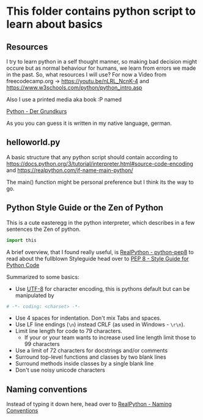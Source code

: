 # This folder contains python script to learn about basics

## Resources

I try to learn python in a self thought manner, so making bad decision might occure but as normal behaviour for humans, we learn from errors we made in the past. So, what resources I will use?
For now a Video from freecodecamp.org -> https://youtu.be/nLRL_NcnK-4
and https://www.w3schools.com/python/python_intro.asp

Also I use a printed media aka book :P named

[Python - Der Grundkurs](https://www.rheinwerk-verlag.de/python-der-grundkurs/)

As you you can guess it is written in my native language, german.

## helloworld.py

A basic structure that any python script should contain according to
https://docs.python.org/3/tutorial/interpreter.html#source-code-encoding
and
https://realpython.com/if-name-main-python/

The main() function might be personal preference but I think its the way to go.

## Python Style Guide or the Zen of Python

This is a cute easteregg in the python interpreter, which describes in a few
sentences the Zen of python.

```python
import this
```

A brief overview, that I found really useful, is
[RealPython - python-pep8](https://realpython.com/python-pep8/)
to read about the fullblown Styleguide head over to
[PEP 8 - Style Guide for Python Code](https://peps.python.org/pep-0008/)

Summarized to some basics:

-   Use [UTF-8](https://en.wikipedia.org/wiki/UTF-8) for character encoding, this is pythons default but can be manipulated by

```python
# -*- coding: <charset> -*-
```

-   Use 4 spaces for indentation. Don't mix Tabs and spaces.
-   Use LF line endings (`\n`) instead CRLF (as used in Windows - `\r\n`).
-   Limit line length for code to 79 characters.
    -   If your or your team wants to increase used line length
        limit those to 99 characters
-   Use a limit of 72 characters for docstrings and/or comments
-   Surround top-level functions and classes by two blank lines
-   Surround methods inside classes by a single blank line
-   Don't use noisy unicode characters

## Naming conventions

Instead of typing it down here, head over to
[RealPython - Naming Conventions](https://realpython.com/python-pep8/#naming-conventions)
